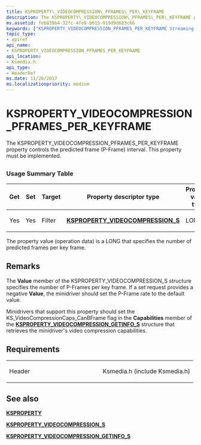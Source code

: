 ```yaml
---
title: KSPROPERTY\_VIDEOCOMPRESSION\_PFRAMES\_PER\_KEYFRAME
description: The KSPROPERTY\_VIDEOCOMPRESSION\_PFRAMES\_PER\_KEYFRAME property controls the predicted frame (P-Frame) interval. This property must be implemented.
ms.assetid: feb839b4-32fc-4fe9-b015-019d9d683c66
keywords: ["KSPROPERTY_VIDEOCOMPRESSION_PFRAMES_PER_KEYFRAME Streaming Media Devices"]
topic_type:
- apiref
api_name:
- KSPROPERTY_VIDEOCOMPRESSION_PFRAMES_PER_KEYFRAME
api_location:
- Ksmedia.h
api_type:
- HeaderDef
ms.date: 11/28/2017
ms.localizationpriority: medium
---
```


# KSPROPERTY\_VIDEOCOMPRESSION\_PFRAMES\_PER\_KEYFRAME


The KSPROPERTY\_VIDEOCOMPRESSION\_PFRAMES\_PER\_KEYFRAME property controls the predicted frame (P-Frame) interval. This property must be implemented.

## <span id="ddk_ksproperty_videocompression_pframes_per_keyframe_ks"></span><span id="DDK_KSPROPERTY_VIDEOCOMPRESSION_PFRAMES_PER_KEYFRAME_KS"></span>


### Usage Summary Table

<table>
<colgroup>
<col width="20%" />
<col width="20%" />
<col width="20%" />
<col width="20%" />
<col width="20%" />
</colgroup>
<thead>
<tr class="header">
<th>Get</th>
<th>Set</th>
<th>Target</th>
<th>Property descriptor type</th>
<th>Property value type</th>
</tr>
</thead>
<tbody>
<tr class="odd">
<td><p>Yes</p></td>
<td><p>Yes</p></td>
<td><p>Filter</p></td>
<td><p><a href="https://docs.microsoft.com/windows-hardware/drivers/ddi/ksmedia/ns-ksmedia-ksproperty_videocompression_s" data-raw-source="[&lt;strong&gt;KSPROPERTY_VIDEOCOMPRESSION_S&lt;/strong&gt;](https://docs.microsoft.com/windows-hardware/drivers/ddi/ksmedia/ns-ksmedia-ksproperty_videocompression_s)"><strong>KSPROPERTY_VIDEOCOMPRESSION_S</strong></a></p></td>
<td><p>LONG</p></td>
</tr>
</tbody>
</table>

 

The property value (operation data) is a LONG that specifies the number of predicted frames per key frame.

Remarks
-------

The **Value** member of the KSPROPERTY\_VIDEOCOMPRESSION\_S structure specifies the number of P-Frames per key frame. If a set request provides a negative **Value**, the minidriver should set the P-Frame rate to the default value.

Minidrivers that support this property should set the KS\_VideoCompressionCaps\_CanBFrame flag in the **Capabilities** member of the [**KSPROPERTY\_VIDEOCOMPRESSION\_GETINFO\_S**](https://docs.microsoft.com/windows-hardware/drivers/ddi/ksmedia/ns-ksmedia-ksproperty_videocompression_getinfo_s) structure that retrieves the minidriver's video compression capabilities.

Requirements
------------

<table>
<colgroup>
<col width="50%" />
<col width="50%" />
</colgroup>
<tbody>
<tr class="odd">
<td><p>Header</p></td>
<td>Ksmedia.h (include Ksmedia.h)</td>
</tr>
</tbody>
</table>

## See also


[**KSPROPERTY**](https://docs.microsoft.com/windows-hardware/drivers/ddi/ks/ns-ks-ksidentifier)

[**KSPROPERTY\_VIDEOCOMPRESSION\_S**](https://docs.microsoft.com/windows-hardware/drivers/ddi/ksmedia/ns-ksmedia-ksproperty_videocompression_s)

[**KSPROPERTY\_VIDEOCOMPRESSION\_GETINFO\_S**](https://docs.microsoft.com/windows-hardware/drivers/ddi/ksmedia/ns-ksmedia-ksproperty_videocompression_getinfo_s)

 

 






